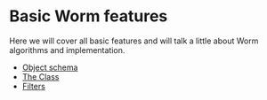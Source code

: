 # Basic Worm features
Here we will cover all basic features and will talk a little about Worm algorithms and implementation.
* [Object schema](Object-schema)
* [The Class](The-Class)
* [Filters](Filters)